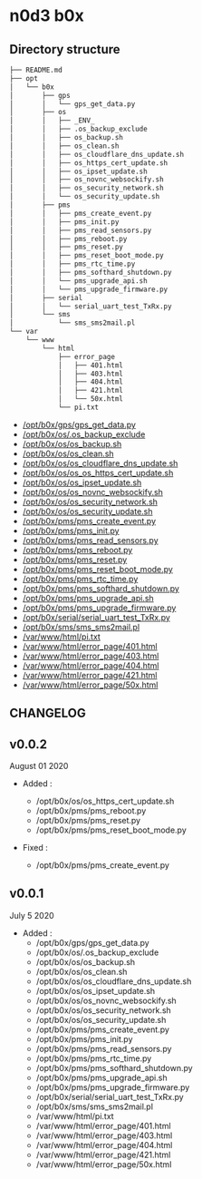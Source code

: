 # n0d3 b0x

## Directory structure

```sh
├── README.md
├── opt
│   └── b0x
│       ├── gps
│       │   └── gps_get_data.py
│       ├── os
│       │   ├── _ENV_
│       │   ├── .os_backup_exclude
│       │   ├── os_backup.sh
│       │   ├── os_clean.sh
│       │   ├── os_cloudflare_dns_update.sh
│       │   ├── os_https_cert_update.sh
│       │   ├── os_ipset_update.sh
│       │   ├── os_novnc_websockify.sh
│       │   ├── os_security_network.sh
│       │   └── os_security_update.sh
│       ├── pms
│       │   ├── pms_create_event.py
│       │   ├── pms_init.py
│       │   ├── pms_read_sensors.py
│       │   ├── pms_reboot.py
│       │   ├── pms_reset.py
│       │   ├── pms_reset_boot_mode.py
│       │   ├── pms_rtc_time.py
│       │   ├── pms_softhard_shutdown.py
│       │   └── pms_upgrade_api.sh
│       │   └── pms_upgrade_firmware.py
│       ├── serial
│       │   └── serial_uart_test_TxRx.py
│       └── sms
│           └── sms_sms2mail.pl
└── var
    └── www
        └── html
            ├── error_page
            │   ├── 401.html
            │   ├── 403.html
            │   ├── 404.html
            │   ├── 421.html
            │   └── 50x.html
            └── pi.txt
```

* [/opt/b0x/gps/gps_get_data.py](https://github.com/ad5030/OIAP/blob/master/n0d3-b0x/opt/b0x/gps/gps_get_data.py)
* [/opt/b0x/os/.os_backup_exclude](https://github.com/ad5030/OIAP/blob/master/n0d3-b0x/opt/b0x/os/.os_backup_exclude)
* [/opt/b0x/os/os_backup.sh](https://github.com/ad5030/OIAP/blob/master/n0d3-b0x/opt/b0x/os/os_backup.sh)
* [/opt/b0x/os/os_clean.sh](https://github.com/ad5030/OIAP/blob/master/n0d3-b0x/opt/b0x/os/os_clean.sh)
* [/opt/b0x/os/os_cloudflare_dns_update.sh](https://github.com/ad5030/OIAP/blob/master/n0d3-b0x/opt/b0x/os/os_cloudflare_dns_update.sh)
* [/opt/b0x/os/os_os_https_cert_update.sh](https://github.com/ad5030/OIAP/blob/master/n0d3-b0x/opt/b0x/os/os_https_cert_update.sh)
* [/opt/b0x/os/os_ipset_update.sh](https://github.com/ad5030/OIAP/blob/master/n0d3-b0x/opt/b0x/os/os_ipset_update.sh)
* [/opt/b0x/os/os_novnc_websockify.sh](https://github.com/ad5030/OIAP/blob/master/n0d3-b0x/opt/b0x/os/os_novnc_websockify.sh)
* [/opt/b0x/os/os_security_network.sh](https://github.com/ad5030/OIAP/blob/master/n0d3-b0x/opt/b0x/os/os_security_network.sh)
* [/opt/b0x/os/os_security_update.sh](https://github.com/ad5030/OIAP/blob/master/n0d3-b0x/opt/b0x/os/os_security_update.sh)
* [/opt/b0x/pms/pms_create_event.py](https://github.com/ad5030/OIAP/blob/master/n0d3-b0x/opt/b0x/pms/pms_create_event.py)
* [/opt/b0x/pms/pms_init.py](https://github.com/ad5030/OIAP/blob/master/n0d3-b0x/opt/b0x/pms/pms_init.py)
* [/opt/b0x/pms/pms_read_sensors.py](https://github.com/ad5030/OIAP/blob/master/n0d3-b0x/opt/b0x/pms/pms_read_sensors.py)
* [/opt/b0x/pms/pms_reboot.py](https://github.com/ad5030/OIAP/blob/master/n0d3-b0x/opt/b0x/pms/pms_reboot.py)
* [/opt/b0x/pms/pms_reset.py](https://github.com/ad5030/OIAP/blob/master/n0d3-b0x/opt/b0x/pms/pms_reset.py)
* [/opt/b0x/pms/pms_reset_boot_mode.py](https://github.com/ad5030/OIAP/blob/master/n0d3-b0x/opt/b0x/pms/pms_reset_boot_mode.py)
* [/opt/b0x/pms/pms_rtc_time.py](https://github.com/ad5030/OIAP/blob/master/n0d3-b0x/opt/b0x/pms/pms_rtc_time.py)
* [/opt/b0x/pms/pms_softhard_shutdown.py](https://github.com/ad5030/OIAP/blob/master/n0d3-b0x/opt/b0x/pms/pms_softhard_shutdown.py)
* [/opt/b0x/pms/pms_upgrade_api.sh](https://github.com/ad5030/OIAP/blob/master/n0d3-b0x/opt/b0x/pms/pms_upgrade_api.sh)
* [/opt/b0x/pms/pms_upgrade_firmware.py](https://github.com/ad5030/OIAP/blob/master/n0d3-b0x/opt/b0x/pms/pms_upgrade_firmware.py)
* [/opt/b0x/serial/serial_uart_test_TxRx.py](https://github.com/ad5030/OIAP/blob/master/n0d3-b0x/opt/b0x/serial/serial_uart_test_TxRx.py)
* [/opt/b0x/sms/sms_sms2mail.pl](https://github.com/ad5030/OIAP/blob/master/n0d3-b0x/opt/b0x/sms/sms_sms2mail.pl)
* [/var/www/html/pi.txt](https://github.com/ad5030/OIAP/blob/master/n0d3-b0x/var/www/html/pi.txt)
* [/var/www/html/error_page/401.html](https://github.com/ad5030/OIAP/blob/master/n0d3-b0x/var/www/html/error_page/401.html)
* [/var/www/html/error_page/403.html](https://github.com/ad5030/OIAP/blob/master/n0d3-b0x/var/www/html/error_page/403.html)
* [/var/www/html/error_page/404.html](https://github.com/ad5030/OIAP/blob/master/n0d3-b0x/var/www/html/error_page/404.html)
* [/var/www/html/error_page/421.html](https://github.com/ad5030/OIAP/blob/master/n0d3-b0x/var/www/html/error_page/421.html)
* [/var/www/html/error_page/50x.html](https://github.com/ad5030/OIAP/blob/master/n0d3-b0x/var/www/html/error_page/50x.html)

## CHANGELOG

## v0.0.2

August 01 2020

* Added :
  * /opt/b0x/os/os_https_cert_update.sh
  * /opt/b0x/pms/pms_reboot.py
  * /opt/b0x/pms/pms_reset.py
  * /opt/b0x/pms/pms_reset_boot_mode.py
  
* Fixed :
  * /opt/b0x/pms/pms_create_event.py

## v0.0.1

July 5 2020

* Added :
  * /opt/b0x/gps/gps_get_data.py
  * /opt/b0x/os/.os_backup_exclude
  * /opt/b0x/os/os_backup.sh
  * /opt/b0x/os/os_clean.sh
  * /opt/b0x/os/os_cloudflare_dns_update.sh
  * /opt/b0x/os/os_ipset_update.sh
  * /opt/b0x/os/os_novnc_websockify.sh
  * /opt/b0x/os/os_security_network.sh
  * /opt/b0x/os/os_security_update.sh
  * /opt/b0x/pms/pms_create_event.py
  * /opt/b0x/pms/pms_init.py
  * /opt/b0x/pms/pms_read_sensors.py
  * /opt/b0x/pms/pms_rtc_time.py
  * /opt/b0x/pms/pms_softhard_shutdown.py
  * /opt/b0x/pms/pms_upgrade_api.sh
  * /opt/b0x/pms/pms_upgrade_firmware.py
  * /opt/b0x/serial/serial_uart_test_TxRx.py
  * /opt/b0x/sms/sms_sms2mail.pl
  * /var/www/html/pi.txt
  * /var/www/html/error_page/401.html
  * /var/www/html/error_page/403.html
  * /var/www/html/error_page/404.html
  * /var/www/html/error_page/421.html
  * /var/www/html/error_page/50x.html
